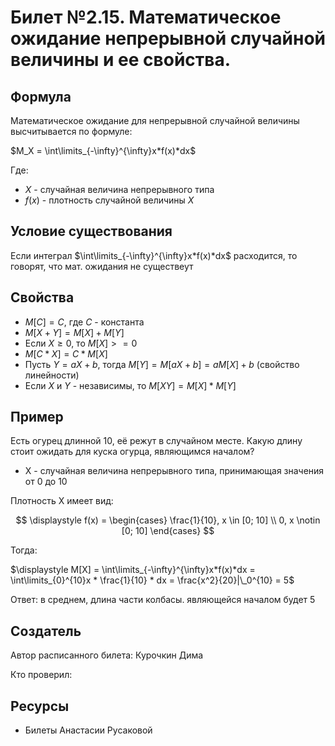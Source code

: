 # Билет №2.15. Математическое ожидание непрерывной случайной величины и ее свойства.

## Формула

Математическое ожидание для непрерывной случайной величины высчитывается по формуле:

$M_X = \int\limits_{-\infty}^{\infty}x*f(x)*dx$

Где:
- $X$ - случайная величина непрерывного типа
- $f(x)$ - плотность случайной величины $X$

## Условие существования

Если интеграл $\int\limits_{-\infty}^{\infty}x*f(x)*dx$ расходится, то говорят, что мат. ожидания не существеут

## Свойства

- $М[С] = С$, где $С$ - константа
- $M[X + Y] = M[X] + M[Y]$
- Если $X \geqslant 0$, то $M[X] >= 0$
- $M[C*X] = C * M[X]$
- Пусть $Y = aX + b$, тогда $\displaystyle M[Y] = M[aX+b] = aM[X] + b$ (свойство линейности)
- Если $X$ и $Y$ - независимы, то $M[XY] = M[X]*M[Y]$

## Пример

Есть огурец длинной 10, её режут в случайном месте. Какую длину стоит ожидать для куска огурца, являющимся началом? 

- X - случайная величина непрерывного типа, принимающая значения от 0 до 10

Плотность X имеет вид:

$$ \displaystyle
  f(x) = 
    \begin{cases}
      \frac{1}{10}, x \in [0; 10] \\
      0, x \notin [0; 10]
    \end{cases}
$$

Тогда:

$\displaystyle M[X] = \int\limits_{-\infty}^{\infty}x*f(x)*dx = \int\limits_{0}^{10}x * \frac{1}{10} * dx = \frac{x^2}{20}|\_0^{10} = 5$

Ответ: в среднем, длина части колбасы. являющейся началом будет 5

## Создатель

Автор расписанного билета: Курочкин Дима

Кто проверил:

## Ресурсы
 
 - Билеты Анастасии Русаковой 
